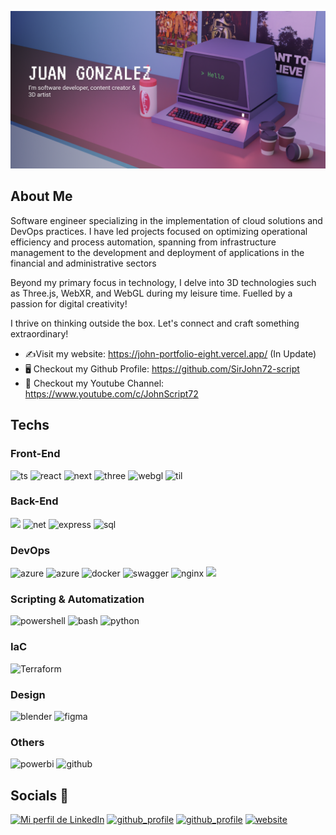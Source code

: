 
![Banner Image](./portfolio_banner2.png)
<br />

## About Me 
Software engineer specializing in the implementation of cloud solutions and DevOps practices. I have led projects focused on optimizing operational efficiency and process automation, spanning from infrastructure management to the development and deployment of applications in the financial and administrative sectors

Beyond my primary focus in technology, I delve into 3D technologies such as Three.js, WebXR, and WebGL during my leisure time. Fuelled by a passion for digital creativity!

I thrive on thinking outside the box.
Let's connect and craft something extraordinary!

- ✍Visit my website: https://john-portfolio-eight.vercel.app/ (In Update)
- 🖥 Checkout my Github Profile: https://github.com/SirJohn72-script
- 🧡 Checkout my Youtube Channel: https://www.youtube.com/c/JohnScript72

## Techs
### Front-End
<img src="https://img.shields.io/badge/TypeScript-007ACC?style=for-the-badge&logo=typescript&logoColor=white" alt="ts"></img>
<img src="https://img.shields.io/badge/React-20232A?style=for-the-badge&logo=react&logoColor=61DAFB" alt="react"></img>
<img src="https://img.shields.io/badge/next.js-000000?style=for-the-badge&logo=nextdotjs&logoColor=white" alt="next"></img>
<img src="https://img.shields.io/badge/ThreeJs-black?style=for-the-badge&logo=three.js&logoColor=white" alt="three"></img>
<img src="https://img.shields.io/badge/WebGL-ffffff?style=for-the-badge&logo=webgl&logoColor=990000" alt="webgl"></img>
<img src="https://img.shields.io/badge/Tailwind_CSS-38B2AC?style=for-the-badge&logo=tailwind-css&logoColor=white" alt="til"></img>

### Back-End
<img src="https://img.shields.io/badge/c%23-%23239120.svg?style=for-the-badge&logo=csharp&logoColor=white"></img>
<img src="https://img.shields.io/badge/.NET-512BD4?style=for-the-badge&logo=dotnet&logoColor=white" alt="net"> </img>
<img src="https://img.shields.io/badge/Express.js-000000?style=for-the-badge&logo=express&logoColor=white" alt="express"> </img>
<img src="https://img.shields.io/badge/Microsoft%20SQL%20Server-CC2927?style=for-the-badge&logo=microsoft%20sql%20server&logoColor=white" alt="sql"></img>

### DevOps 
<img src="https://img.shields.io/badge/microsoft%20azure-0089D6?style=for-the-badge&logo=microsoft-azure&logoColor=white" alt="azure"></img>
<img src="https://img.shields.io/badge/Azure_DevOps-0078D7?style=for-the-badge&logo=azure-devops&logoColor=white" alt="azure"> </img>
<img src="https://img.shields.io/badge/docker-%230db7ed.svg?style=for-the-badge&logo=docker&logoColor=white" alt="docker"></img>
<img src="https://img.shields.io/badge/-Swagger-%23Clojure?style=for-the-badge&logo=swagger&logoColor=white" alt="swagger"></img>
<img src="https://img.shields.io/badge/nginx-%23009639.svg?style=for-the-badge&logo=nginx&logoColor=white" alt="nginx"></img>
<img src="https://img.shields.io/badge/iis%23-%23239120.svg?style=for-the-badge&logo=iis&logoColor=white"></img>

### Scripting & Automatization 
<img src="https://img.shields.io/badge/PowerShell-%235391FE.svg?style=for-the-badge&logo=powershell&logoColor=white" alt="powershell"></img>
<img src="https://img.shields.io/badge/shell_script-%23121011.svg?style=for-the-badge&logo=gnu-bash&logoColor=white" alt="bash"></img>
<img src="https://img.shields.io/badge/python-3670A0?style=for-the-badge&logo=python&logoColor=ffdd54" alt="python"></img>

### IaC 
![Terraform](https://img.shields.io/badge/terraform-%235835CC.svg?style=for-the-badge&logo=terraform&logoColor=white)

### Design 
<img src="https://img.shields.io/badge/blender-%23F5792A.svg?style=for-the-badge&logo=blender&logoColor=white" alt="blender"> </img>
<img src="https://img.shields.io/badge/Figma-F24E1E?style=for-the-badge&logo=figma&logoColor=white" alt="figma"></img>

### Others
<img src="https://img.shields.io/badge/power_bi-F2C811?style=for-the-badge&logo=powerbi&logoColor=black" alt="powerbi"></img>
<img src="https://img.shields.io/badge/github-%23121011.svg?style=for-the-badge&logo=github&logoColor=white" alt="github"></img> 

## Socials 🤝​
<a href="https://www.linkedin.com/in/juanglezf/"><img src="https://img.shields.io/badge/LinkedIn-0077B5?style=for-the-badge&logo=linkedin&logoColor=white" alt="Mi perfil de LinkedIn"/></a>
<a href="https://github.com/SirJohn72-script"><img src="https://img.shields.io/badge/GitHub-100000?style=for-the-badge&logo=github&logoColor=white" alt="github_profile"></img></a>
<a href="https://www.youtube.com/c/JohnScript72"><img src="https://img.shields.io/badge/YouTube-FF0000?style=for-the-badge&logo=youtube&logoColor=white" alt="github_profile"></img></a>
<a href="https://john-portfolio-eight.vercel.app"><img src="https://img.shields.io/badge/website-000000?style=for-the-badge&logo=About.me&logoColor=white" alt="website"> </img> </a>
